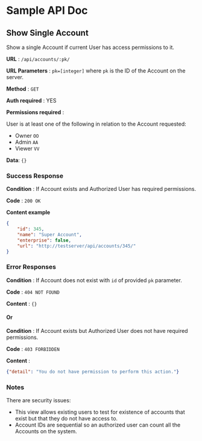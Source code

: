 # Sample API Doc

## Show Single Account

Show a single Account if current User has access permissions to it.

**URL** : `/api/accounts/:pk/`

**URL Parameters** : `pk=[integer]` where `pk` is the ID of the Account on the
server.

**Method** : `GET`

**Auth required** : YES

**Permissions required** :

User is at least one of the following in relation to the Account requested:

* Owner `OO`
* Admin `AA`
* Viewer `VV`

**Data**: `{}`

### Success Response

**Condition** : If Account exists and Authorized User has required permissions.

**Code** : `200 OK`

**Content example**

```json
{
    "id": 345,
    "name": "Super Account",
    "enterprise": false,
    "url": "http://testserver/api/accounts/345/"
}
```

### Error Responses

**Condition** : If Account does not exist with `id` of provided `pk` parameter.

**Code** : `404 NOT FOUND`

**Content** : `{}`

#### Or

**Condition** : If Account exists but Authorized User does not have required
permissions.

**Code** : `403 FORBIDDEN`

**Content** :

```json
{"detail": "You do not have permission to perform this action."}
```

### Notes

There are security issues:

* This view allows existing users to test for existence of accounts that exist
  but that they do not have access to.
* Account IDs are sequential so an authorized user can count all the Accounts
  on the system.
